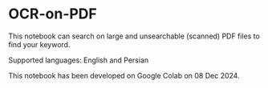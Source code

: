 # OCR-on-PDF
This notebook can search on large and unsearchable (scanned) PDF files to find your keyword. 

Supported languages: English and Persian

This notebook has been developed on Google Colab on 08 Dec 2024. 
